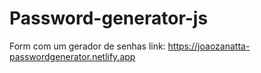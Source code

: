 # Password-generator-js
Form com um gerador de senhas
link: https://joaozanatta-passwordgenerator.netlify.app
